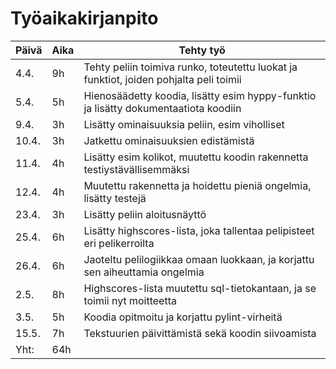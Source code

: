 # Työaikakirjanpito


|Päivä|Aika|Tehty työ|
|-----|-----|------------------------|
|4.4.|9h|Tehty peliin toimiva runko, toteutettu luokat ja funktiot, joiden pohjalta peli toimii|
|5.4.|5h|Hienosäädetty koodia, lisätty esim hyppy-funktio ja lisätty dokumentaatiota koodiin|
|9.4.|3h|Lisätty ominaisuuksia peliin, esim viholliset|
|10.4.|3h|Jatkettu ominaisuuksien edistämistä|
|11.4.|4h|Lisätty esim kolikot, muutettu koodin rakennetta testiystävällisemmäksi|
|12.4.|4h|Muutettu rakennetta ja hoidettu pieniä ongelmia, lisätty testejä|
|23.4.|3h|Lisätty peliin aloitusnäyttö|
|25.4.|6h|Lisätty highscores-lista, joka tallentaa pelipisteet eri pelikerroilta|
|26.4.|6h|Jaoteltu pelilogiikkaa omaan luokkaan, ja korjattu sen aiheuttamia ongelmia|
|2.5.|8h|Highscores-lista muutettu sql-tietokantaan, ja se toimii nyt moitteetta|
|3.5.|5h|Koodia opitmoitu ja korjattu pylint-virheitä|
|15.5.|7h|Tekstuurien päivittämistä sekä koodin siivoamista|
|Yht:|64h| |


